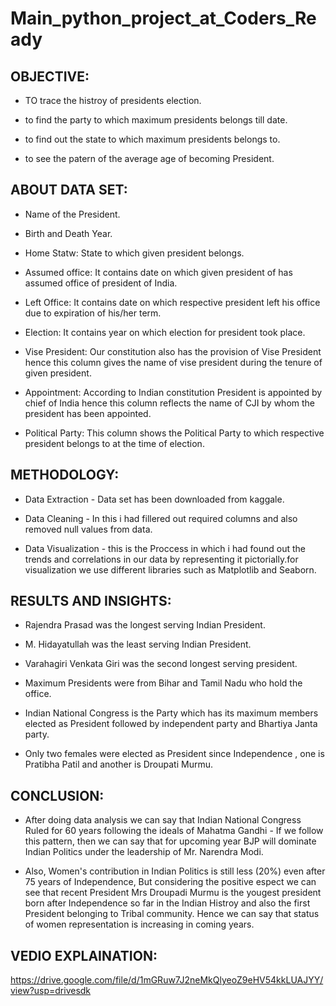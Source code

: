 # Main_python_project_at_Coders_Ready

## OBJECTIVE:

- TO trace the histroy of presidents election.

- to find the party to which maximum presidents belongs till date.

- to find out the state to which maximum presidents belongs to.

- to see the patern of the average age of becoming President.

## ABOUT DATA SET:

- Name of the President.

- Birth and Death Year.

- Home Statw: State to which given president belongs.

- Assumed office: It contains date on which given president of has assumed office of president of India.

- Left Office: It contains date on which respective president left his office due to expiration of his/her term.

- Election: It contains year on which election for president took place.

- Vise President: Our constitution also has the provision of Vise President hence this column gives the name of vise president during the tenure of given president.

- Appointment: According to Indian constitution President is appointed by chief of India hence this column reflects the name of CJI by whom the president has been appointed.

- Political Party: This column shows the Political Party to which respective president belongs to at the time of election.

## METHODOLOGY:

- Data Extraction - Data set has been downloaded from kaggale.

- Data Cleaning - In this i had fillered out required columns and also removed null values from data.

- Data Visualization - this is the Proccess in which i had found out the trends and correlations in our data by representing it pictorially.for visualization we use different libraries such as Matplotlib and Seaborn.

## RESULTS AND INSIGHTS:
- Rajendra Prasad was the longest serving Indian President.

- M. Hidayatullah was the least serving Indian President.

- Varahagiri Venkata Giri was the second longest serving president.

- Maximum Presidents were from Bihar and Tamil Nadu who hold the office.

- Indian National Congress is the Party which has its maximum members elected as President followed by independent party and Bhartiya Janta party.

- Only two females were elected as President since Independence , one is Pratibha Patil and another is Droupati Murmu.

## CONCLUSION:

- After doing data analysis we can say that Indian National Congress Ruled for 60 years following the ideals of Mahatma Gandhi - If we follow this pattern, then we can say that for upcoming year BJP will dominate Indian Politics under the leadership of Mr. Narendra Modi.

- Also, Women's contribution in Indian Politics is still less (20%) even after 75 years of Independence, But considering the positive espect we can see that recent President Mrs Droupadi Murmu is the yougest president born after Independence so far in the Indian Histroy and also the first President belonging to Tribal community.
Hence we can say that status of women representation is increasing in coming years.

## VEDIO EXPLAINATION:

https://drive.google.com/file/d/1mGRuw7J2neMkQlyeoZ9eHV54kkLUAJYY/view?usp=drivesdk
